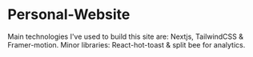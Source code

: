 # Personal-Website
Main technologies I've used to build this site are: Nextjs, TailwindCSS & Framer-motion.
Minor libraries: React-hot-toast & split bee for analytics.

